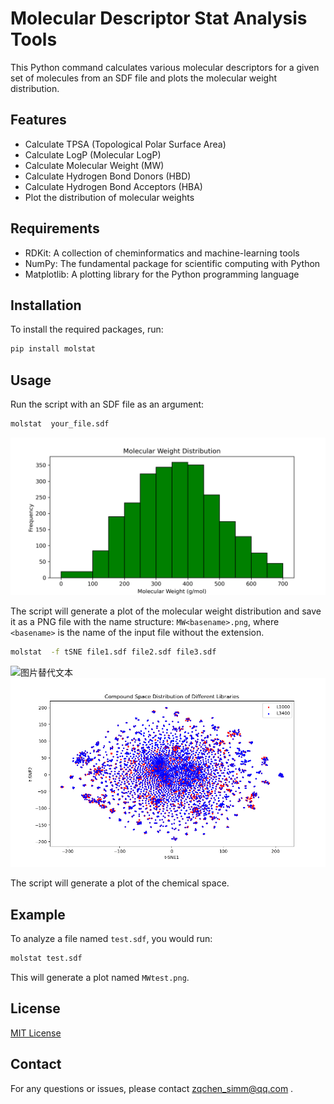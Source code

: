 # Molecular Descriptor Stat Analysis Tools

This Python command calculates various molecular descriptors for a given set of molecules from an SDF file and plots the molecular weight distribution.

## Features

- Calculate TPSA (Topological Polar Surface Area)
- Calculate LogP (Molecular LogP)
- Calculate Molecular Weight (MW)
- Calculate Hydrogen Bond Donors (HBD)
- Calculate Hydrogen Bond Acceptors (HBA)
- Plot the distribution of molecular weights

## Requirements

- RDKit: A collection of cheminformatics and machine-learning tools
- NumPy: The fundamental package for scientific computing with Python
- Matplotlib: A plotting library for the Python programming language

## Installation

To install the required packages, run:

```bash
pip install molstat 
```

## Usage

Run the script with an SDF file as an argument:

```bash
molstat  your_file.sdf
```
![MWL1000.png](./imgs/MWL1000.png)

The script will generate a plot of the molecular weight distribution and save it as a PNG file with the name structure: `MW<basename>.png`, where `<basename>` is the name of the input file without the extension.


```bash
molstat  -f tSNE file1.sdf file2.sdf file3.sdf
```
![图片替代文本](图片URL)
![chemspace.png](./imgs/chemspace.png)

The script will generate a plot of the chemical space.



## Example

To analyze a file named `test.sdf`, you would run:

```bash
molstat test.sdf
```

This will generate a plot named `MWtest.png`.

## License

[MIT License](LICENSE)

## Contact

For any questions or issues, please contact zqchen_simm@qq.com .
